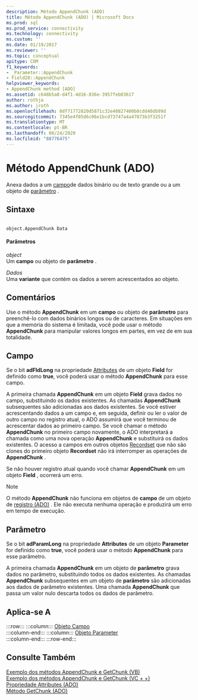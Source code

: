 ```yaml
---
description: Método AppendChunk (ADO)
title: Método AppendChunk (ADO) | Microsoft Docs
ms.prod: sql
ms.prod_service: connectivity
ms.technology: connectivity
ms.custom: ''
ms.date: 01/19/2017
ms.reviewer: ''
ms.topic: conceptual
apitype: COM
f1_keywords:
- _Parameter::AppendChunk
- Field20::AppendChunk
helpviewer_keywords:
- AppendChunk method [ADO]
ms.assetid: c648b5a8-d4f1-4d16-836e-3957feb03617
author: rothja
ms.author: jroth
ms.openlocfilehash: 0df71772820d5871c32e40827400b8cdd40db99d
ms.sourcegitcommit: 7345e4f05d6c06e1bcd73747a4a47873b3f3251f
ms.translationtype: MT
ms.contentlocale: pt-BR
ms.lasthandoff: 08/24/2020
ms.locfileid: "88776475"
---
```

# <a name="appendchunk-method-ado"></a>Método AppendChunk (ADO)
Anexa dados a um [campo](./field-object.md)de dados binário ou de texto grande ou a um objeto de [parâmetro](./parameter-object.md) .  
  
## <a name="syntax"></a>Sintaxe  
  
```  
  
object.AppendChunk Data  
```  
  
#### <a name="parameters"></a>Parâmetros  
 *object*  
 Um **campo** ou objeto de **parâmetro** .  
  
 *Dados*  
 Uma **variante** que contém os dados a serem acrescentados ao objeto.  
  
## <a name="remarks"></a>Comentários  
 Use o método **AppendChunk** em um **campo** ou objeto de **parâmetro** para preenchê-lo com dados binários longos ou de caracteres. Em situações em que a memória do sistema é limitada, você pode usar o método **AppendChunk** para manipular valores longos em partes, em vez de em sua totalidade.  
  
## <a name="field"></a>Campo  
 Se o bit **adFldLong** na propriedade [Attributes](./attributes-property-ado.md) de um objeto **Field** for definido como **true**, você poderá usar o método **AppendChunk** para esse campo.  
  
 A primeira chamada **AppendChunk** em um objeto **Field** grava dados no campo, substituindo os dados existentes. As chamadas **AppendChunk** subsequentes são adicionadas aos dados existentes. Se você estiver acrescentando dados a um campo e, em seguida, definir ou ler o valor de outro campo no registro atual, o ADO assumirá que você terminou de acrescentar dados ao primeiro campo. Se você chamar o método **AppendChunk** no primeiro campo novamente, o ADO interpretará a chamada como uma nova operação **AppendChunk** e substituirá os dados existentes. O acesso a campos em outros objetos [Recordset](./recordset-object-ado.md) que não são clones do primeiro objeto **Recordset** não irá interromper as operações de **AppendChunk** .  
  
 Se não houver registro atual quando você chamar **AppendChunk** em um objeto **Field** , ocorrerá um erro.  
  
> [!NOTE]
>  O método **AppendChunk** não funciona em objetos de **campo** de um objeto de [registro (ADO)](./record-object-ado.md) . Ele não executa nenhuma operação e produzirá um erro em tempo de execução.  
  
## <a name="parameter"></a>Parâmetro  
 Se o bit **adParamLong** na propriedade **Attributes** de um objeto **Parameter** for definido como **true**, você poderá usar o método **AppendChunk** para esse parâmetro.  
  
 A primeira chamada **AppendChunk** em um objeto de **parâmetro** grava dados no parâmetro, substituindo todos os dados existentes. As chamadas **AppendChunk** subsequentes em um objeto de **parâmetro** são adicionadas aos dados de parâmetro existentes. Uma chamada **AppendChunk** que passa um valor nulo descarta todos os dados de parâmetro.  
  
## <a name="applies-to"></a>Aplica-se A  

:::row:::
    :::column:::
        [Objeto Campo](./field-object.md)  
    :::column-end:::
    :::column:::
        [Objeto Parameter](./parameter-object.md)  
    :::column-end:::
:::row-end:::

## <a name="see-also"></a>Consulte Também  
 [Exemplo dos métodos AppendChunk e GetChunk (VB)](./appendchunk-and-getchunk-methods-example-vb.md)   
 [Exemplo dos métodos AppendChunk e GetChunk (VC + +)](./appendchunk-and-getchunk-methods-example-vc.md)   
 [Propriedade Attributes (ADO)](./attributes-property-ado.md)   
 [Método GetChunk (ADO)](./getchunk-method-ado.md)